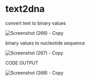 # text2dna

convert text to binary values

![Screenshot (266) - Copy](https://user-images.githubusercontent.com/77094389/205503620-67fcdc47-d3bf-4fee-bbe7-fdf5a30fd4c5.png)

binary values to nucleotide sequence

![Screenshot (267) - Copy](https://user-images.githubusercontent.com/77094389/205503624-8599aee5-5c43-4922-9a98-c29748622777.png)

CODE OUTPUT

![Screenshot (268) - Copy](https://user-images.githubusercontent.com/77094389/205503627-8eb14004-e71a-4450-b196-6e65fdbfb9da.png)
